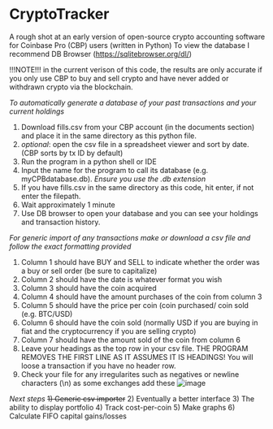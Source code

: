 # CryptoTracker
A rough shot at an early version of open-source crypto accounting software for Coinbase Pro (CBP) users (written in Python)
To view the database I recommend DB Browser (https://sqlitebrowser.org/dl/)

!!!NOTE!!! in the current verison of this code, the results are only accurate if you only use CBP to buy and
sell crypto and have never added or withdrawn crypto via the blockchain.

*To automatically generate a database of your past transactions and your current holdings*

1) Download fills.csv from your CBP account (in the documents section) and place it in the same directory as this python file.
2) *optional*: open the csv file in a spreadsheet viewer and sort by date. (CBP sorts by tx ID by default)
3) Run the program in a python shell or IDE
4) Input the name for the program to call its database (e.g. myCPBdatabase.db). *Ensure you use the .db extension*
5) If you have fills.csv in the same directory as this code, hit enter, if not enter the filepath.
6) Wait approximately 1 minute
7) Use DB browser to open your database and you can see your holdings and transaction history.

*For generic import of any transactions make or download a csv file and follow the exact formatting provided*
1) Column 1 should have BUY and SELL to indicate whether the order was a buy or sell order (be sure to capitalize)
2) Column 2 should have the date is whatever format you wish
3) Column 3 should have the coin acquired
4) Column 4 should have the amount purchases of the coin from column 3
5) Column 5 should have the price per coin (coin purchased/ coin sold (e.g. BTC/USD) 
6) Column 6 should have the coin sold (normally USD if you are buying in fiat and the cryptocurrency if you are selling crypto)
7) Column 7 should have the amount sold of the coin from column 6
8) Leave your headings as the top row in your csv file. THE PROGRAM REMOVES THE FIRST LINE AS IT ASSUMES IT IS HEADINGS! You will loose a transaction if you have no header row.
9) Check your file for any irregularites such as negatives or newline characters (\n) as some exchanges add these
![image](https://user-images.githubusercontent.com/38738303/110228620-2ab50f00-7ec8-11eb-897d-338d64c31cb3.png)


*Next steps*
~~1) Generic csv importer~~
2) Eventually a better interface
3) The ability to display portfolio
4) Track cost-per-coin
5) Make graphs
6) Calculate FIFO capital gains/losses
